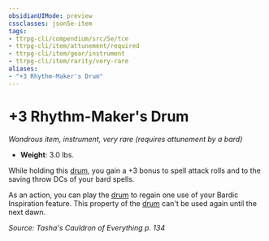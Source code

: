 ```yaml
---
obsidianUIMode: preview
cssclasses: json5e-item
tags:
- ttrpg-cli/compendium/src/5e/tce
- ttrpg-cli/item/attunement/required
- ttrpg-cli/item/gear/instrument
- ttrpg-cli/item/rarity/very-rare
aliases: 
- "+3 Rhythm-Maker's Drum"
---
```

# +3 Rhythm-Maker's Drum
*Wondrous item, instrument, very rare (requires attunement by a bard)*  


- **Weight**: 3.0 lbs.

While holding this [drum](/3-Mechanics/CLI/Compendium/items/drum.md), you gain a +3 bonus to spell attack rolls and to the saving throw DCs of your bard spells.

As an action, you can play the [drum](/3-Mechanics/CLI/Compendium/items/drum.md) to regain one use of your Bardic Inspiration feature. This property of the [drum](/3-Mechanics/CLI/Compendium/items/drum.md) can't be used again until the next dawn.

*Source: Tasha's Cauldron of Everything p. 134*